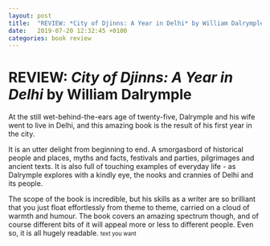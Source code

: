 ```yaml
---
layout: post
title:  "REVIEW: *City of Djinns: A Year in Delhi* by William Dalrymple"
date:   2019-07-20 12:32:45 +0100
categories: book review
---
```


# REVIEW: *City of Djinns: A Year in Delhi* by William Dalrymple

At the still wet-behind-the-ears age of twenty-five, Dalrymple and his wife went to live in Delhi, and this amazing book is the result of his first year in the city.

It is an utter delight from beginning to end. A smorgasbord of historical people and places, myths and facts, festivals and parties, pilgrimages and ancient texts. It is also full of touching examples of everyday life - as Dalrymple explores with a kindly eye, the nooks and crannies of Delhi and its people.

The scope of the book is incredible, but his skills as a writer are so brilliant that you just float effortlessly from theme to theme, carried on a cloud of warmth and humour. The book covers an amazing spectrum though, and of course different bits of it will appeal more or less to different people. Even so, it is all hugely readable. 
<span style="font-size:80%">text you want</span>
